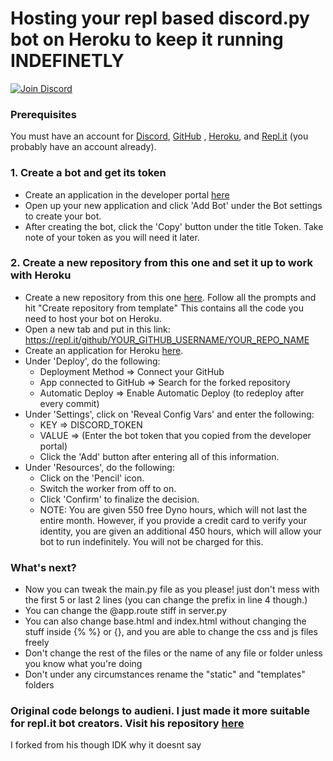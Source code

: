 # Hosting your repl based discord.py bot on Heroku to keep it running **INDEFINETLY**
[![Join Discord](https://discordapp.com/api/guilds/745448868040409148/widget.png?style=shield)](https://discord.gg/6GPjN8C)

### Prerequisites
You must have an account for [Discord](https://discord.com/register), [GitHub](https://github.com/join) , [Heroku](https://signup.heroku.com/), and [Repl.it](https://repl.it/signup) (you probably have an account already).

### 1. Create a bot and get its token
* Create an application in the developer portal [here](https://discordapp.com/developers/applications/)
* Open up your new application and click 'Add Bot' under the Bot settings to create your bot.
* After creating the bot, click the 'Copy' button under the title Token. Take note of your token as you will need it later.

### 2. Create a new repository from this one and set it up to work with Heroku
* Create a new repository from this one [here](https://github.com/syntax-corp/discordpy-replit-heroku/generate). Follow all the prompts and hit "Create repository from template" This contains all the code you need to host your bot on Heroku.
* Open a new tab and put in this link: https://repl.it/github/YOUR_GITHUB_USERNAME/YOUR_REPO_NAME
* Create an application for Heroku [here](https://dashboard.heroku.com/new-app).
* Under 'Deploy', do the following:
  * Deployment Method => Connect your GitHub
  * App connected to GitHub => Search for the forked repository
  * Automatic Deploy => Enable Automatic Deploy (to redeploy after every commit)
* Under 'Settings', click on 'Reveal Config Vars' and enter the following:
  * KEY => DISCORD_TOKEN
  * VALUE => (Enter the bot token that you copied from the developer portal)
  * Click the 'Add' button after entering all of this information.
* Under 'Resources', do the following:
  * Click on the 'Pencil' icon.
  * Switch the worker from off to on.
  * Click 'Confirm' to finalize the decision.
  * NOTE: You are given 550 free Dyno hours, which will not last the entire month. However, if you provide a credit card to verify your identity, you are given an additional 450 hours, which will allow your bot to run indefinitely. You will not be charged for this.

### What's next?
* Now you can tweak the main.py file as you please! just don't mess with the first 5 or last 2 lines (you can change the prefix in line 4 though.)
* You can change the @app.route stiff in server.py
* You can also change base.html and index.html without changing the stuff inside {% %} or {}, and you are able to change the css and js files freely
* Don't change the rest of the files or the name of any file or folder unless you know what you're doing
* Don't under any circumstances rename the "static" and "templates" folders

### Original code belongs to audieni. I just made it more suitable for repl.it bot creators. Visit his repository [here](https://github.com/audieni/discord-py-heroku)
I forked from his though IDK why it doesnt say
